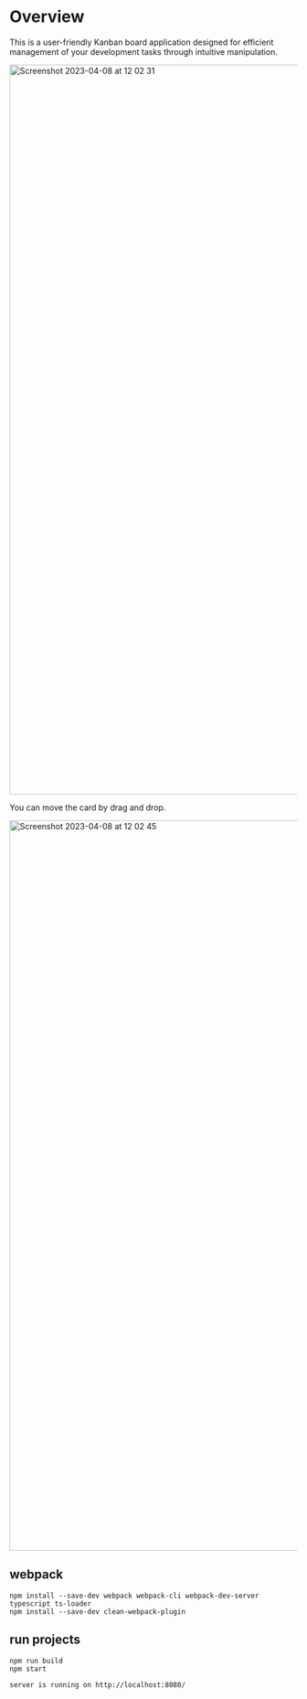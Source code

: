 # Overview

This is a user-friendly Kanban board application designed for efficient management of your development tasks through intuitive manipulation.

<img width="1277" alt="Screenshot 2023-04-08 at 12 02 31" src="https://user-images.githubusercontent.com/41677855/230738597-1c15fa99-4a72-4fcc-ae98-647f4b8b3ea5.png">

You can move the card by drag and drop.

<img width="1278" alt="Screenshot 2023-04-08 at 12 02 45" src="https://user-images.githubusercontent.com/41677855/230738620-bf36a6bc-9422-481e-82a8-e30a35da6c8f.png">

## webpack

```
npm install --save-dev webpack webpack-cli webpack-dev-server typescript ts-loader
npm install --save-dev clean-webpack-plugin
```

## run projects

```
npm run build
npm start
```

```
server is running on http://localhost:8080/
```
